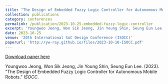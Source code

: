```yaml
---
title: "The Design of Embedded Fuzzy Logic Controller for Autonomous Mobile Robots"
collection: publications
category: conferences
permalink: /publication/2023-10-25-embedded-fuzzy-logic-controller
excerpt: 'Youngwoo Jeong, Won Sik Jeong, Jin Young Shin, Seung Eun Lee. (2023). &quot;The Design of Embedded Fuzzy Logic Controller for Autonomous Mobile Robots.&quot; <i>ISOCC</i>.'
date: 2023-10-25
venue: '20th International SoC Design Conference (ISOCC)'
paperurl: 'http://yw-ray.github.io/files/2023-10-10-ISOCC.pdf'
---
```


<a href='http://yw-ray.github.io/files/2023-10-10-ISOCC.pdf'>Download paper here</a>

Youngwoo Jeong, Won Sik Jeong, Jin Young Shin, Seung Eun Lee. (2023). &quot;The Design of Embedded Fuzzy Logic Controller for Autonomous Mobile Robots.&quot; <i>ISOCC</i>.
